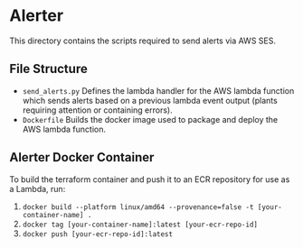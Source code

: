 
# Alerter

This directory contains the scripts required to send alerts via AWS SES.

## File Structure

- `send_alerts.py`
    Defines the lambda handler for the AWS lambda function which sends alerts based on a previous lambda event output (plants requiring attention or containing errors).
- `Dockerfile`
    Builds the docker image used to package and deploy the AWS lambda function.

## Alerter Docker Container

To build the terraform container and push it to an ECR repository for use as a Lambda, run:

1. `docker build --platform linux/amd64 --provenance=false -t [your-container-name] .`
2. `docker tag [your-container-name]:latest [your-ecr-repo-id]`
3. `docker push [your-ecr-repo-id]:latest`                           
